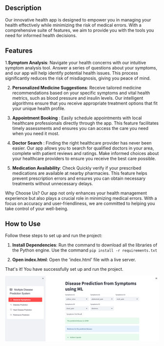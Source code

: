 ## Description
Our innovative health app is designed to empower you in managing your health effectively while minimizing the risk of medical errors. With a comprehensive suite of features, we aim to provide you with the tools you need for informed health decisions.

## Features
1.**Symptom Analysis**: Navigate your health concerns with our intuitive symptom analysis tool. Answer a series of questions about your symptoms, and our app will help identify potential health issues. This process significantly reduces the risk of misdiagnosis, giving you peace of mind.

2. **Personalized Medicine Suggestions**: Receive tailored medicine recommendations based on your specific symptoms and vital health metrics, such as blood pressure and insulin levels. Our intelligent algorithms ensure that you receive appropriate treatment options that fit your unique health profile.

3. **Appointment Booking** : Easily schedule appointments with local healthcare professionals directly through the app. This feature facilitates timely assessments and ensures you can access the care you need when you need it most.

4. **Doctor Search** : Finding the right healthcare provider has never been easier. Our app allows you to search for qualified doctors in your area, complete with patient reviews and ratings. Make informed choices about your healthcare providers to ensure you receive the best care possible.

5. **Medication Availability**: Check Quickly verify if your prescribed medications are available at nearby pharmacies. This feature helps prevent prescription errors and ensures you can obtain necessary treatments without unnecessary delays.

Why Choose Us? Our app not only enhances your health management experience but also plays a crucial role in minimizing medical errors. With a focus on accuracy and user-friendliness, we are committed to helping you take control of your well-being.


## How to Use

Follow these steps to set up and run the project:

1. **Install Dependencies**: Run the command to download all the libraries of the Python engine. Use the command `pip install -r requirements.txt`


2. **Open index.html**: Open the 'index.html' file with a live server.

That's it! You have successfully set up and run the project.
<div style="display:flex;justify-content:center">
  <img src="./components/images/moksh.png">
</div>

